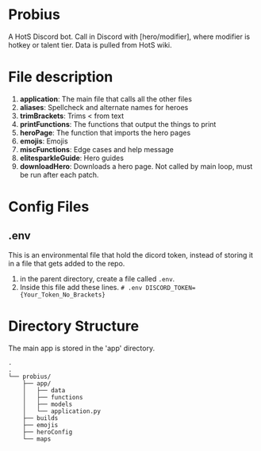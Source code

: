 # Probius

A HotS Discord bot. Call in Discord with [hero/modifier], where modifier is hotkey or talent tier. Data is pulled from HotS wiki. 

# File description

1. **application**: The main file that calls all the other files
1. **aliases**: Spellcheck and alternate names for heroes
1. **trimBrackets**: Trims < from text
1. **printFunctions**: The functions that output the things to print
1. **heroPage**: The function that imports the hero pages
1. **emojis**: Emojis
1. **miscFunctions**: Edge cases and help message
1. **elitesparkleGuide**: Hero guides
1. **downloadHero**: Downloads a hero page. Not called by main loop, must be run after each patch.

# Config Files 

## .env 

This is an environmental file that hold the dicord token, instead of storing it in a file that gets added to the repo. 

1. in the parent directory, create a file called `.env`.
2. Inside this file add these lines. 
`# .env
DISCORD_TOKEN={Your_Token_No_Brackets}`


# Directory Structure

The main app is stored in the 'app' directory. 

```
.
.
└── probius/
    ├── app/
    │   ├── data
    │   ├── functions
    │   ├── models
    │   └── application.py
    ├── builds
    ├── emojis
    ├── heroConfig
    └── maps
```    